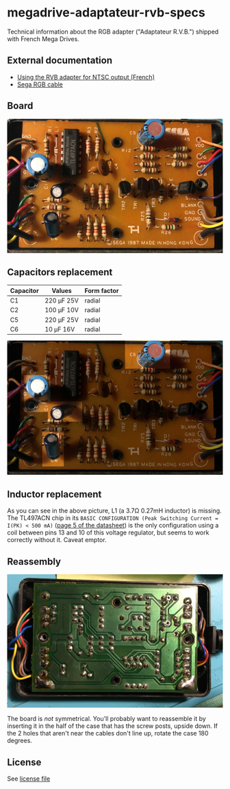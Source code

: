 # megadrive-adaptateur-rvb-specs
Technical information about the RGB adapter ("Adaptateur R.V.B.") shipped
with French Mega Drives.

## External documentation

- [Using the RVB adapter for NTSC output (French)](http://www.segakore.fr/index.php/2004/08/07/mega-drive-modifiez-votre-cable-rgb-fr-vers-pal-ntsc)
- [Sega RGB cable](https://segaretro.org/Sega_Master_System#Sega_RGB_Cable)

## Board

![PCB](images/adaptateur-rvb.jpg)

## Capacitors replacement

Capacitor | Values | Form factor
------------ | ------------- | -------------
C1 | 220 µF 25V | radial
C2 | 100 µF 10V | radial
C5 | 220 µF 25V | radial
C6 | 10 µF 16V | radial

![PCB](images/adaptateur-rvb-layer.jpg)

## Inductor replacement

As you can see in the above picture, L1 (a 3.7Ω 0.27mH inductor) is
missing. The TL497ACN chip in its `BASIC CONFIGURATION
(Peak Switching Current = I(PK) < 500 mA)` ([page 5 of the datasheet](https://www.ti.com/lit/ds/symlink/tl497a.pdf))
is the only configuration using a coil between pins 13 and 10 of this
voltage regulator, but seems to work correctly without it. Caveat emptor.

## Reassembly

![Board in case](images/reassembly.jpg)

The board is _not_ symmetrical. You'll probably want to reassemble it
by inserting it in the half of the case that has the screw posts, upside
down. If the 2 holes that aren't near the cables don't line up, rotate
the case 180 degrees.

## License

See [license file](LICENSE)
